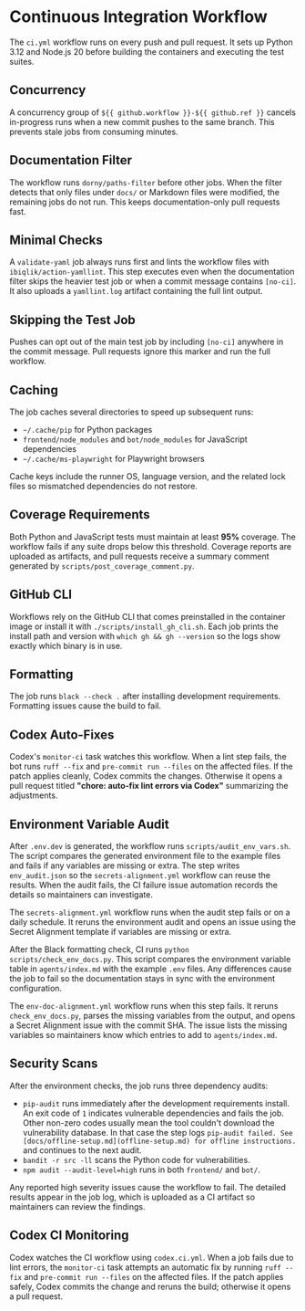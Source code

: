 # Continuous Integration Workflow

The `ci.yml` workflow runs on every push and pull request. It sets up Python
3.12 and Node.js 20 before building the containers and executing the test
suites.

## Concurrency

A concurrency group of `${{ github.workflow }}-${{ github.ref }}` cancels
in-progress runs when a new commit pushes to the same branch. This prevents
stale jobs from consuming minutes.

## Documentation Filter

The workflow runs `dorny/paths-filter` before other jobs. When the filter
detects that only files under `docs/` or Markdown files were modified, the
remaining jobs do not run. This keeps documentation-only pull requests fast.

## Minimal Checks

A `validate-yaml` job always runs first and lints the workflow files with
`ibiqlik/action-yamllint`. This step executes even when the documentation filter
skips the heavier test job or when a commit message contains `[no-ci]`.
It also uploads a `yamllint.log` artifact containing the full lint output.

## Skipping the Test Job

Pushes can opt out of the main test job by including `[no-ci]` anywhere in the
commit message. Pull requests ignore this marker and run the full workflow.

## Caching

The job caches several directories to speed up subsequent runs:

- `~/.cache/pip` for Python packages
- `frontend/node_modules` and `bot/node_modules` for JavaScript dependencies
- `~/.cache/ms-playwright` for Playwright browsers

Cache keys include the runner OS, language version, and the related lock files
so mismatched dependencies do not restore.

## Coverage Requirements

Both Python and JavaScript tests must maintain at least **95%** coverage. The
workflow fails if any suite drops below this threshold. Coverage reports are
uploaded as artifacts, and pull requests receive a summary comment generated by
`scripts/post_coverage_comment.py`.

## GitHub CLI

Workflows rely on the GitHub CLI that comes preinstalled in the container image
or install it with `./scripts/install_gh_cli.sh`. Each job prints the install
path and version with `which gh && gh --version` so the logs show exactly which
binary is in use.

## Formatting

The job runs `black --check .` after installing development requirements. Formatting issues cause the build to fail.

## Codex Auto-Fixes

Codex's `monitor-ci` task watches this workflow. When a lint step fails, the bot
runs `ruff --fix` and `pre-commit run --files` on the affected files. If the
patch applies cleanly, Codex commits the changes. Otherwise it opens a pull
request titled **"chore: auto-fix lint errors via Codex"** summarizing the
adjustments.

## Environment Variable Audit

After `.env.dev` is generated, the workflow runs `scripts/audit_env_vars.sh`.
The script compares the generated environment file to the example files and
fails if any variables are missing or extra. The step writes `env_audit.json`
so the `secrets-alignment.yml` workflow can reuse the results. When the audit
fails, the CI failure issue automation records the details so maintainers can
investigate.

The `secrets-alignment.yml` workflow runs when the audit step fails or on a
daily schedule. It reruns the environment audit and opens an issue using the
Secret Alignment template if variables are missing or extra.

After the Black formatting check, CI runs `python scripts/check_env_docs.py`.
This script compares the environment variable table in `agents/index.md` with
the example `.env` files. Any differences cause the job to fail so the
documentation stays in sync with the environment configuration.

The `env-doc-alignment.yml` workflow runs when this step fails. It reruns
`check_env_docs.py`, parses the missing variables from the output, and opens a
Secret Alignment issue with the commit SHA. The issue lists the missing
variables so maintainers know which entries to add to `agents/index.md`.

## Security Scans

After the environment checks, the job runs three dependency audits:

- `pip-audit` runs immediately after the development requirements install. An
  exit code of `1` indicates vulnerable dependencies and fails the job. Other
  non-zero codes usually mean the tool couldn't download the vulnerability database. In that case the step logs `pip-audit failed. See [docs/offline-setup.md](offline-setup.md) for offline instructions.` and
  continues to the next audit.
- `bandit -r src -ll` scans the Python code for vulnerabilities.
- `npm audit --audit-level=high` runs in both `frontend/` and `bot/`.

Any reported high severity issues cause the workflow to fail. The detailed
results appear in the job log, which is uploaded as a CI artifact so
maintainers can review the findings.

## Codex CI Monitoring

Codex watches the CI workflow using `codex.ci.yml`. When a job fails due to lint
errors, the `monitor-ci` task attempts an automatic fix by running `ruff --fix`
and `pre-commit run --files` on the affected files. If the patch applies safely,
Codex commits the change and reruns the build; otherwise it opens a pull
request.
